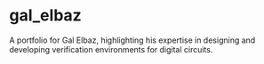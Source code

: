 # gal_elbaz
A portfolio for Gal Elbaz, highlighting his expertise in designing and developing verification environments for digital circuits.
